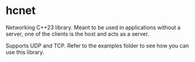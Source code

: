 # hcnet
Networking C++23 library. Meant to be used in applications without a server, one of the clients is the host and acts as a server.

Supports UDP and TCP. Refer to the examples folder to see how you can use this library.
